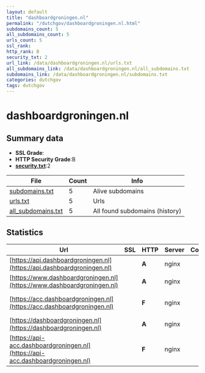 ```yaml
---
layout: default
title: "dashboardgroningen.nl"
permalink: "/dutchgov/dashboardgroningen.nl.html"
subdomains_count: 5
all_subdomains_count: 5
urls_count: 5
ssl_rank: 
http_rank: B
security_txt: 2
url_link: /data/dashboardgroningen.nl/urls.txt
all_subdomains_link: /data/dashboardgroningen.nl/all_subdomains.txt
subdomains_link: /data/dashboardgroningen.nl/subdomains.txt
categories: dutchgov
tags: dutchgov
---
```



# dashboardgroningen.nl
## Summary data


 - **SSL Grade**:
 - **HTTP Security Grade**:B
 - **[security.txt](https://www.digitaleoverheid.nl/nieuws/standaard-security-txt-nu-verplicht-voor-overheid/)**:2


| File       | Count | Info |
|------------|-------|------|
|[subdomains.txt](/DutchGovScope/data/dashboardgroningen.nl/subdomains.txt)|5|Alive subdomains|
|[urls.txt](/DutchGovScope/data/dashboardgroningen.nl/urls.txt)|5|Urls|
|[all_subdomains.txt](/DutchGovScope/data/dashboardgroningen.nl/all_subdomains.txt)|5|All found subdomains (history)|


## Statistics


| Url | SSL | HTTP | Server | Cookie | HSTS | CORS | CTO | CSP | XFO | XXP | RP |FP| Tech |Title |
|--------|-------|-------|------|------|------|------|------|------|------|------|------|------|------|------|
|[https://api.dashboardgroningen.nl](https://api.dashboardgroningen.nl)| | **A**|nginx| |:white_check_mark: | | |:warning: | :white_check_mark: | :white_check_mark: | :white_check_mark: | |HSTS Nginx||
|[https://www.dashboardgroningen.nl](https://www.dashboardgroningen.nl)| | **A**|nginx| |:white_check_mark: | | |:warning: | :white_check_mark: | :white_check_mark: | :white_check_mark: | |HSTS Nginx|Dashboard Gronin...|
|[https://acc.dashboardgroningen.nl](https://acc.dashboardgroningen.nl)| | **F**|nginx| | | | | | | | :white_check_mark: | |Basic HSTS Nginx|401 Authorizatio...|
|[https://dashboardgroningen.nl](https://dashboardgroningen.nl)| | **A**|nginx| |:white_check_mark: | | |:warning: | :white_check_mark: | :white_check_mark: | :white_check_mark: | |HSTS Nginx|Dashboard Gronin...|
|[https://api-acc.dashboardgroningen.nl](https://api-acc.dashboardgroningen.nl)| | **F**|nginx| | | | | | | | :white_check_mark: | |Basic HSTS Nginx|401 Authorizatio...|


